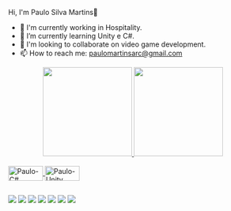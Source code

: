 Hi, I'm Paulo Silva Martins👋

- 🔭 I'm currently working in Hospitality.
- 🌱 I’m currently learning Unity e C#.
- 👯 I'm looking to collaborate on video game development.
- 📫 How to reach me: paulomartinsarc@gmail.com

<div align="center">
  <a href="https://github.com/PauloSilvaMartins">
  <img height="180em" src="https://github-readme-stats.vercel.app/api?username=PauloSilvaMartins&show_icons=true&theme=dracula&include_all_commits=true&count_private=true"/>
  <img height="180em" src="https://github-readme-stats.vercel.app/api/top-langs/?username=PauloSilvaMartins&layout=compact&langs_count=7&theme=dracula"/>
</div>  
<div style="display: inline_block"><br> 
<img align="center" alt="Paulo-C#" height="30" width="70" src="https://img.shields.io/badge/C%23-239120?style=for-the-badge&logo=c-sharp&logoColor=white" />
<img align="center" alt="Paulo-Unity" height="30" width="70" src="https://img.shields.io/badge/Unity-100000?style=for-the-badge&logo=unity&logoColor=white" />
</div>


  ##
 
<div> 
<div> 
  <a href="https://www.youtube.com/channel/UCi_tH1JqN0ndguFWS0mq3Lg" target="_blank"><img src="https://img.shields.io/badge/YouTube-FF0000?style=for-the-badge&logo=youtube&logoColor=white" target="_blank"></a>
  <a href="https://www.instagram.com/paulo.silva_martins/" target="_blank"><img src="https://img.shields.io/badge/-Instagram-%23E4405F?style=for-the-badge&logo=instagram&logoColor=white" target="_blank"></a>
 	<a href="link twitch" target="_blank"><img src="https://img.shields.io/badge/Twitch-9146FF?style=for-the-badge&logo=twitch&logoColor=white" target="_blank"></a>
   <a href = "mailto:paulomartinsarc@gmail.com"><img src="https://img.shields.io/badge/-Gmail-%23333?style=for-the-badge&logo=gmail&logoColor=white" target="_blank"></a>
  <a href="https://www.linkedin.com/in/paulo-silva-martins-611564197/" target="_blank"><img src="https://img.shields.io/badge/-LinkedIn-%230077B5?style=for-the-badge&logo=linkedin&logoColor=white" target="_blank"></a> 
    <a href="https://paulosilvamartins.itch.io/" target="_blank"><img src="https://img.shields.io/badge/Itch.io-FA5C5C?style=for-the-badge&logo=itchdotio&logoColor=white" target="_blank"></a>
  <a href="https://github.com/PauloSilvaMartins" target="_blank"><img src="https://img.shields.io/badge/GitHub-100000?style=for-the-badge&logo=github&logoColor=white" target="_blank"></a>
  
  </div>
